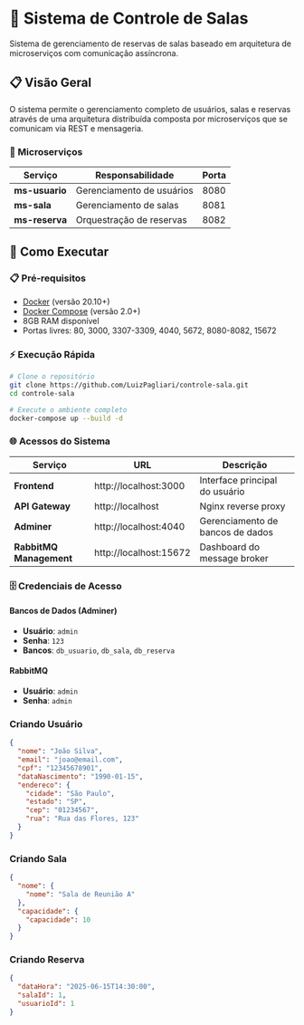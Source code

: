 # 🏢 Sistema de Controle de Salas

Sistema de gerenciamento de reservas de salas baseado em arquitetura de microserviços com comunicação assíncrona.

## 📋 Visão Geral

O sistema permite o gerenciamento completo de usuários, salas e reservas através de uma arquitetura distribuída composta por microserviços que se comunicam via REST e mensageria.

### 🔧 Microserviços

| Serviço        | Responsabilidade          | Porta |
| -------------- | ------------------------- | ----- |
| **ms-usuario** | Gerenciamento de usuários | 8080  |
| **ms-sala**    | Gerenciamento de salas    | 8081  |
| **ms-reserva** | Orquestração de reservas  | 8082  |

## 🚀 Como Executar

### 📋 Pré-requisitos

- [Docker](https://docs.docker.com/get-docker/) (versão 20.10+)
- [Docker Compose](https://docs.docker.com/compose/install/) (versão 2.0+)
- 8GB RAM disponível
- Portas livres: 80, 3000, 3307-3309, 4040, 5672, 8080-8082, 15672

### ⚡ Execução Rápida

```bash
# Clone o repositório
git clone https://github.com/LuizPagliari/controle-sala.git
cd controle-sala

# Execute o ambiente completo
docker-compose up --build -d
```

### 🌐 Acessos do Sistema

| Serviço                 | URL                    | Descrição                        |
| ----------------------- | ---------------------- | -------------------------------- |
| **Frontend**            | http://localhost:3000  | Interface principal do usuário   |
| **API Gateway**         | http://localhost       | Nginx reverse proxy              |
| **Adminer**             | http://localhost:4040  | Gerenciamento de bancos de dados |
| **RabbitMQ Management** | http://localhost:15672 | Dashboard do message broker      |

### 🗄️ Credenciais de Acesso

#### Bancos de Dados (Adminer)

- **Usuário**: `admin`
- **Senha**: `123`
- **Bancos**: `db_usuario`, `db_sala`, `db_reserva`

#### RabbitMQ

- **Usuário**: `admin`
- **Senha**: `admin`

### Criando Usuário

```json
{
  "nome": "João Silva",
  "email": "joao@email.com",
  "cpf": "12345678901",
  "dataNascimento": "1990-01-15",
  "endereco": {
    "cidade": "São Paulo",
    "estado": "SP",
    "cep": "01234567",
    "rua": "Rua das Flores, 123"
  }
}
```

### Criando Sala

```json
{
  "nome": {
    "nome": "Sala de Reunião A"
  },
  "capacidade": {
    "capacidade": 10
  }
}
```

### Criando Reserva

```json
{
  "dataHora": "2025-06-15T14:30:00",
  "salaId": 1,
  "usuarioId": 1
}
```